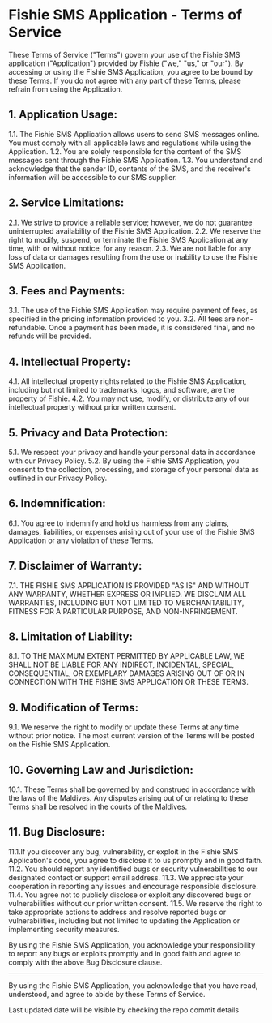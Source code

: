 # Fishie SMS Application - Terms of Service

These Terms of Service ("Terms") govern your use of the Fishie SMS application ("Application") provided by Fishie ("we," "us," or "our"). By accessing or using the Fishie SMS Application, you agree to be bound by these Terms. If you do not agree with any part of these Terms, please refrain from using the Application.

## 1. Application Usage:
1.1. The Fishie SMS Application allows users to send SMS messages online. You must comply with all applicable laws and regulations while using the Application.
1.2. You are solely responsible for the content of the SMS messages sent through the Fishie SMS Application.
1.3. You understand and acknowledge that the sender ID, contents of the SMS, and the receiver's information will be accessible to our SMS supplier.

## 2. Service Limitations:
2.1. We strive to provide a reliable service; however, we do not guarantee uninterrupted availability of the Fishie SMS Application.
2.2. We reserve the right to modify, suspend, or terminate the Fishie SMS Application at any time, with or without notice, for any reason.
2.3. We are not liable for any loss of data or damages resulting from the use or inability to use the Fishie SMS Application.

## 3. Fees and Payments:
3.1. The use of the Fishie SMS Application may require payment of fees, as specified in the pricing information provided to you.
3.2. All fees are non-refundable. Once a payment has been made, it is considered final, and no refunds will be provided.

## 4. Intellectual Property:
4.1. All intellectual property rights related to the Fishie SMS Application, including but not limited to trademarks, logos, and software, are the property of Fishie.
4.2. You may not use, modify, or distribute any of our intellectual property without prior written consent.

## 5. Privacy and Data Protection:
5.1. We respect your privacy and handle your personal data in accordance with our Privacy Policy.
5.2. By using the Fishie SMS Application, you consent to the collection, processing, and storage of your personal data as outlined in our Privacy Policy.

## 6. Indemnification:
6.1. You agree to indemnify and hold us harmless from any claims, damages, liabilities, or expenses arising out of your use of the Fishie SMS Application or any violation of these Terms.

## 7. Disclaimer of Warranty:
7.1. THE FISHIE SMS APPLICATION IS PROVIDED "AS IS" AND WITHOUT ANY WARRANTY, WHETHER EXPRESS OR IMPLIED. WE DISCLAIM ALL WARRANTIES, INCLUDING BUT NOT LIMITED TO MERCHANTABILITY, FITNESS FOR A PARTICULAR PURPOSE, AND NON-INFRINGEMENT.

## 8. Limitation of Liability:
8.1. TO THE MAXIMUM EXTENT PERMITTED BY APPLICABLE LAW, WE SHALL NOT BE LIABLE FOR ANY INDIRECT, INCIDENTAL, SPECIAL, CONSEQUENTIAL, OR EXEMPLARY DAMAGES ARISING OUT OF OR IN CONNECTION WITH THE FISHIE SMS APPLICATION OR THESE TERMS.

## 9. Modification of Terms:
9.1. We reserve the right to modify or update these Terms at any time without prior notice. The most current version of the Terms will be posted on the Fishie SMS Application.

## 10. Governing Law and Jurisdiction:
10.1. These Terms shall be governed by and construed in accordance with the laws of the Maldives. Any disputes arising out of or relating to these Terms shall be resolved in the courts of the Maldives.

## 11. Bug Disclosure:
11.1.If you discover any bug, vulnerability, or exploit in the Fishie SMS Application's code, you agree to disclose it to us promptly and in good faith.
11.2. You should report any identified bugs or security vulnerabilities to our designated contact or support email address.
11.3. We appreciate your cooperation in reporting any issues and encourage responsible disclosure.
11.4. You agree not to publicly disclose or exploit any discovered bugs or vulnerabilities without our prior written consent.
11.5. We reserve the right to take appropriate actions to address and resolve reported bugs or vulnerabilities, including but not limited to updating the Application or implementing security measures.

By using the Fishie SMS Application, you acknowledge your responsibility to report any bugs or exploits promptly and in good faith and agree to comply with the above Bug Disclosure clause.

---

By using the Fishie SMS Application, you acknowledge that you have read, understood, and agree to abide by these Terms of Service.

Last updated date will be visible by checking the repo commit details

